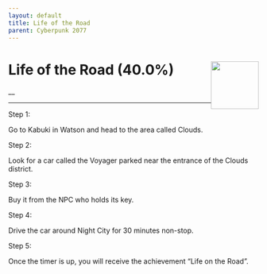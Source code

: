 ```yaml
---
layout: default
title: Life of the Road
parent: Cyberpunk 2077
---
```


# Life of the Road (40.0%) <img style="float: right;" src="https://cdn.cloudflare.steamstatic.com/steamcommunity/public/images/apps/1091500/ce6eab1ce0ee6621350749c53e4bace6518e3056.jpg" width="96" height="96">

__

***

Step 1:

Go to Kabuki in Watson and head to the area called Clouds.

Step 2:

Look for a car called the Voyager parked near the entrance of the Clouds district.

Step 3:

Buy it from the NPC who holds its key.

Step 4:

Drive the car around Night City for 30 minutes non-stop.

Step 5:

Once the timer is up, you will receive the achievement “Life on the Road”.